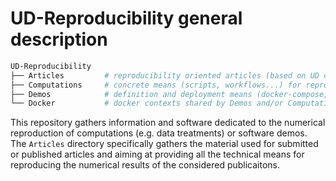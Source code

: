 # UD-Reproducibility general description

```bash
UD-Reproducibility
├── Articles         # reproducibility oriented articles (based on UD computed results)
├── Computations     # concrete means (scripts, workflows...) for reproducing UD computations
├── Demos            # definition and deployment means (docker-compose, kubectl) for demos
└── Docker           # docker contexts shared by Demos and/or Computations
```
This repository gathers information and software dedicated to the numerical reproduction
of computations (e.g. data treatments) or software demos. The `Articles` directory specifically
gathers the material used for submitted or published articles and aiming at providing all
the technical means for reproducing the numerical results of the considered publicaitons.
